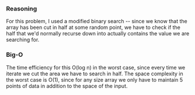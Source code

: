 ### Reasoning
For this problem, I used a modified binary search -- since we know that the array has been cut in half at some random point, we have to check if the half that we'd normally recurse down into actually contains the value we are searching for.

### Big-O
The time efficiency for this O(log n) in the worst case, since every time we iterate we cut the area we have to search in half.  The space complexity in the worst case is O(1), since for any size array we only have to maintain 5 points of data in addition to the space of the input.

